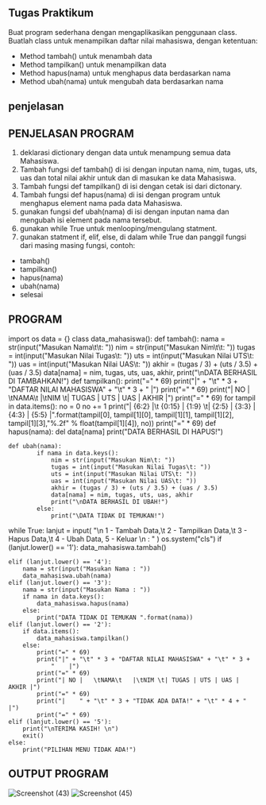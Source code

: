 ## Tugas Praktikum
Buat program sederhana dengan mengaplikasikan penggunaan class. Buatlah class untuk menampilkan daftar nilai mahasiswa, dengan ketentuan:

- Method tambah() untuk menambah data
- Method tampilkan() untuk menampilkan data
- Method hapus(nama) untuk menghapus data berdasarkan nama
- Method ubah(nama) untuk mengubah data berdasarkan nama
## penjelasan
## PENJELASAN PROGRAM

1. deklarasi dictionary dengan data untuk menampung semua data Mahasiswa.
2. Tambah fungsi def tambah() di isi dengan inputan nama, nim, tugas, uts, uas dan total nilai akhir untuk dan di masukan ke data Mahasiswa.
3. Tambah fungsi def tampilkan() di isi dengan cetak isi dari dictonary.
4. Tambah fungsi def hapus(nama) di isi dengan program untuk menghapus element nama pada data Mahasiswa.
5. gunakan fungsi def ubah(nama) di isi dengan inputan nama dan mengubah isi element pada nama tersebut.
6. gunakan while True untuk menlooping/mengulang statment.
7. gunakan statment if, elif, else, di dalam while True dan panggil fungsi dari masing masing fungsi, contoh:
- tambah()
- tampilkan()
- hapus(nama)
- ubah(nama)
- selesai

## PROGRAM
import os
data = {}
class data_mahasiswa():
    def tambah():
            nama = str(input("Masukan Nama\t\t: "))
            nim = str(input("Masukan Nim\t\t: "))
            tugas = int(input("Masukan Nilai Tugas\t: "))
            uts = int(input("Masukan Nilai UTS\t: "))
            uas = int(input("Masukan Nilai UAS\t: "))
            akhir = (tugas / 3) + (uts / 3.5) + (uas / 3.5)
            data[nama] = nim, tugas, uts, uas, akhir,
            print("\nDATA BERHASIL DI TAMBAHKAN!")
    def tampilkan():
            print("=" * 69)
            print("|" + "\t" * 3 + "DAFTAR NILAI MAHASISWA" + "\t" * 3 +
                    "    |")
            print("=" * 69)
            print("| NO |   \tNAMA\t   |\tNIM \t| TUGAS | UTS | UAS | AKHIR |")
            print("=" * 69)
            for tampil in data.items():
                no = 0
                no += 1
                print("| {6:2} |\t {0:15}   | {1:9} \t| {2:5} | {3:3} | {4:3} | {5:5} |".format(tampil[0], tampil[1][0], tampil[1][1], tampil[1][2], tampil[1][3],"%.2f" % float(tampil[1][4]), no))
                print("=" * 69)
    def hapus(nama):
                del data[nama]
                print("DATA BERHASIL DI HAPUS!")
    
    def ubah(nama):
            if nama in data.keys():
                nim = str(input("Masukan Nim\t: "))
                tugas = int(input("Masukan Nilai Tugas\t: "))
                uts = int(input("Masukan Nilai UTS\t: "))
                uas = int(input("Masukan Nilai UAS\t: "))
                akhir = (tugas / 3) + (uts / 3.5) + (uas / 3.5)
                data[nama] = nim, tugas, uts, uas, akhir
                print("\nDATA BERHASIL DI UBAH!")
            else:
                print("\DATA TIDAK DI TEMUKAN!")

while True:
    lanjut = input(
        "\n 1 - Tambah Data,\t 2 - Tampilkan Data,\t 3 - Hapus Data,\t 4 - Ubah Data, 5 - Keluar \n : "
    )
    os.system("cls")
    if (lanjut.lower() == '1'):
        data_mahasiswa.tambah()

    elif (lanjut.lower() == '4'):
        nama = str(input("Masukan Nama : "))
        data_mahasiswa.ubah(nama)
    elif (lanjut.lower() == '3'):
        nama = str(input("Masukan Nama : "))
        if nama in data.keys():
            data_mahasiswa.hapus(nama)
        else:
            print("DATA TIDAK DI TEMUKAN ".format(nama))
    elif (lanjut.lower() == '2'):
        if data.items():
            data_mahasiswa.tampilkan()
        else:
            print("=" * 69)
            print("|" + "\t" * 3 + "DAFTAR NILAI MAHASISWA" + "\t" * 3 +
                "    |")
            print("=" * 69)
            print("| NO |   \tNAMA\t   |\tNIM \t| TUGAS | UTS | UAS | AKHIR |")
            print("=" * 69)
            print("|    " + "\t" * 3 + "TIDAK ADA DATA!" + "\t" * 4 + "    |")
            print("=" * 69)
    elif (lanjut.lower() == '5'):
        print("\nTERIMA KASIH! \n")
        exit()
    else:
        print("PILIHAN MENU TIDAK ADA!")

## OUTPUT PROGRAM
![Screenshot (43)](https://user-images.githubusercontent.com/115676957/207482927-1199a15a-d288-4b92-b620-9ce7f5299e79.png)
![Screenshot (45)](https://user-images.githubusercontent.com/115676957/207482930-2259be5d-0ca5-44ae-902b-3db82d9c3207.png)


